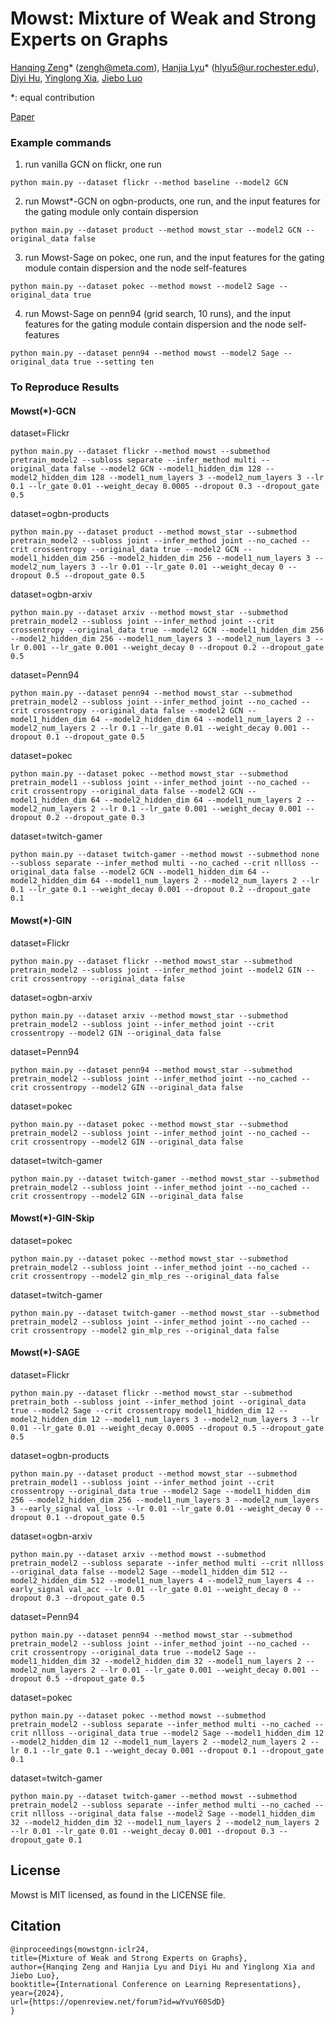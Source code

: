 # Mowst: Mixture of Weak and Strong Experts on Graphs

[Hanqing Zeng](https://hanqingzeng.com)\* (zengh@meta.com), [Hanjia Lyu](https://brucelyu17.github.io/)\* (hlyu5@ur.rochester.edu), [Diyi Hu](https://sites.google.com/a/usc.edu/diyi_hu/), [Yinglong Xia](https://sites.google.com/site/yinglongxia/home), [Jiebo Luo](https://www.cs.rochester.edu/u/jluo/)

*: equal contribution

[Paper](https://openreview.net/forum?id=wYvuY60SdD)

### Example commands

1. run vanilla GCN on flickr, one run
```
python main.py --dataset flickr --method baseline --model2 GCN
```

2. run Mowst*-GCN on ogbn-products, one run, and the input features for the gating module only contain dispersion
```
python main.py --dataset product --method mowst_star --model2 GCN --original_data false
```

3. run Mowst-Sage on pokec, one run, and the input features for the gating module contain dispersion and the node self-features
```
python main.py --dataset pokec --method mowst --model2 Sage --original_data true
```

4. run Mowst-Sage on penn94 (grid search, 10 runs), and the input features for the gating module contain dispersion and the node self-features
```
python main.py --dataset penn94 --method mowst --model2 Sage --original_data true --setting ten
```

### To Reproduce Results
#### Mowst(*)-GCN
dataset=Flickr
```
python main.py --dataset flickr --method mowst --submethod pretrain_model2 --subloss separate --infer_method multi --original_data false --model2 GCN --model1_hidden_dim 128 --model2_hidden_dim 128 --model1_num_layers 3 --model2_num_layers 3 --lr 0.1 --lr_gate 0.01 --weight_decay 0.0005 --dropout 0.3 --dropout_gate 0.5
```
dataset=ogbn-products
```
python main.py --dataset product --method mowst_star --submethod pretrain_model2 --subloss joint --infer_method joint --no_cached --crit crossentropy --original_data true --model2 GCN --model1_hidden_dim 256 --model2_hidden_dim 256 --model1_num_layers 3 --model2_num_layers 3 --lr 0.01 --lr_gate 0.01 --weight_decay 0 --dropout 0.5 --dropout_gate 0.5
```
dataset=ogbn-arxiv
```
python main.py --dataset arxiv --method mowst_star --submethod pretrain_model2 --subloss joint --infer_method joint --crit crossentropy --original_data true --model2 GCN --model1_hidden_dim 256 --model2_hidden_dim 256 --model1_num_layers 3 --model2_num_layers 3 --lr 0.001 --lr_gate 0.001 --weight_decay 0 --dropout 0.2 --dropout_gate 0.5
```
dataset=Penn94
```
python main.py --dataset penn94 --method mowst_star --submethod pretrain_model2 --subloss joint --infer_method joint --no_cached --crit crossentropy --original_data false --model2 GCN --model1_hidden_dim 64 --model2_hidden_dim 64 --model1_num_layers 2 --model2_num_layers 2 --lr 0.1 --lr_gate 0.01 --weight_decay 0.001 --dropout 0.1 --dropout_gate 0.5
```
dataset=pokec
```
python main.py --dataset pokec --method mowst_star --submethod pretrain_model1 --subloss joint --infer_method joint --no_cached --crit crossentropy --original_data false --model2 GCN --model1_hidden_dim 64 --model2_hidden_dim 64 --model1_num_layers 2 --model2_num_layers 2 --lr 0.1 --lr_gate 0.001 --weight_decay 0.001 --dropout 0.2 --dropout_gate 0.3
```
dataset=twitch-gamer
```
python main.py --dataset twitch-gamer --method mowst --submethod none --subloss separate --infer_method multi --no_cached --crit nllloss --original_data false --model2 GCN --model1_hidden_dim 64 --model2_hidden_dim 64 --model1_num_layers 2 --model2_num_layers 2 --lr 0.1 --lr_gate 0.1 --weight_decay 0.001 --dropout 0.2 --dropout_gate 0.1
```
#### Mowst(*)-GIN
dataset=Flickr
```
python main.py --dataset flickr --method mowst_star --submethod pretrain_model2 --subloss joint --infer_method joint --model2 GIN --crit crossentropy --original_data false
```
dataset=ogbn-arxiv
```
python main.py --dataset arxiv --method mowst_star --submethod pretrain_model2 --subloss joint --infer_method joint --crit crossentropy --model2 GIN --original_data false
```
dataset=Penn94
```
python main.py --dataset penn94 --method mowst_star --submethod pretrain_model2 --subloss joint --infer_method joint --no_cached --crit crossentropy --model2 GIN --original_data false
```
dataset=pokec
```
python main.py --dataset pokec --method mowst_star --submethod pretrain_model2 --subloss joint --infer_method joint --no_cached --crit crossentropy --model2 GIN --original_data false
```
dataset=twitch-gamer
```
python main.py --dataset twitch-gamer --method mowst_star --submethod pretrain_model2 --subloss joint --infer_method joint --no_cached --crit crossentropy --model2 GIN --original_data false
```
#### Mowst(*)-GIN-Skip
dataset=pokec
```
python main.py --dataset pokec --method mowst_star --submethod pretrain_model2 --subloss joint --infer_method joint --no_cached --crit crossentropy --model2 gin_mlp_res --original_data false
```
dataset=twitch-gamer
```
python main.py --dataset twitch-gamer --method mowst_star --submethod pretrain_model2 --subloss joint --infer_method joint --no_cached --crit crossentropy --model2 gin_mlp_res --original_data false
```
#### Mowst(*)-SAGE
dataset=Flickr
```
python main.py --dataset flickr --method mowst_star --submethod pretrain_both --subloss joint --infer_method joint --original_data true --model2 Sage --crit crossentropy model1_hidden_dim 12 --model2_hidden_dim 12 --model1_num_layers 3 --model2_num_layers 3 --lr 0.01 --lr_gate 0.01 --weight_decay 0.0005 --dropout 0.5 --dropout_gate 0.5
```
dataset=ogbn-products
```
python main.py --dataset product --method mowst_star --submethod pretrain_model1 --subloss joint --infer_method joint --crit crossentropy --original_data true --model2 Sage --model1_hidden_dim 256 --model2_hidden_dim 256 --model1_num_layers 3 --model2_num_layers 3 --early_signal val_loss --lr 0.01 --lr_gate 0.01 --weight_decay 0 --dropout 0.1 --dropout_gate 0.5
```
dataset=ogbn-arxiv
```
python main.py --dataset arxiv --method mowst --submethod pretrain_model2 --subloss separate --infer_method multi --crit nllloss --original_data false --model2 Sage --model1_hidden_dim 512 --model2_hidden_dim 512 --model1_num_layers 4 --model2_num_layers 4 --early_signal val_acc --lr 0.01 --lr_gate 0.01 --weight_decay 0 --dropout 0.3 --dropout_gate 0.5
```
dataset=Penn94
```
python main.py --dataset penn94 --method mowst_star --submethod pretrain_model2 --subloss joint --infer_method joint --no_cached --crit crossentropy --original_data true --model2 Sage --model1_hidden_dim 32 --model2_hidden_dim 32 --model1_num_layers 2 --model2_num_layers 2 --lr 0.01 --lr_gate 0.001 --weight_decay 0.001 --dropout 0.5 --dropout_gate 0.5
```
dataset=pokec
```
python main.py --dataset pokec --method mowst --submethod pretrain_model2 --subloss separate --infer_method multi --no_cached --crit nllloss --original_data true --model2 Sage --model1_hidden_dim 12 --model2_hidden_dim 12 --model1_num_layers 2 --model2_num_layers 2 --lr 0.1 --lr_gate 0.1 --weight_decay 0.001 --dropout 0.1 --dropout_gate 0.1
```
dataset=twitch-gamer
```
python main.py --dataset twitch-gamer --method mowst --submethod pretrain_model2 --subloss separate --infer_method multi --no_cached --crit nllloss --original_data false --model2 Sage --model1_hidden_dim 32 --model2_hidden_dim 32 --model1_num_layers 2 --model2_num_layers 2 --lr 0.01 --lr_gate 0.01 --weight_decay 0.001 --dropout 0.3 --dropout_gate 0.1
```

## License
Mowst is MIT licensed, as found in the LICENSE file.

## Citation
```
@inproceedings{mowstgnn-iclr24,
title={Mixture of Weak and Strong Experts on Graphs},
author={Hanqing Zeng and Hanjia Lyu and Diyi Hu and Yinglong Xia and Jiebo Luo},
booktitle={International Conference on Learning Representations},
year={2024},
url={https://openreview.net/forum?id=wYvuY60SdD}
}
```
